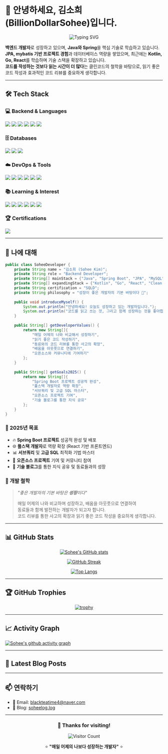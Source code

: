 # 👋 안녕하세요, 김소희(BillionDollarSohee)입니다.

<div align="center">
  
![Typing SVG](https://readme-typing-svg.herokuapp.com?font=Fira+Code&size=22&duration=3000&pause=1000&color=FF6B6B&center=true&vCenter=true&width=600&lines=Backend+Developer+in+Progress+%F0%9F%9A%80;Java+%26+Spring+Enthusiast+%E2%98%95;Data+%26+AI+Explorer+%F0%9F%A4%96;Always+Learning%2C+Always+Growing+%F0%9F%8C%B1)

</div>

**백엔드 개발자**로 성장하고 있으며, **Java와 Spring**을 핵심 기술로 학습하고 있습니다.  
**JPA, mybatis 기반 프로젝트 경험**과 데이터베이스 역량을 쌓았으며, 최근에는 **Kotlin, Go, React**를 학습하며 기술 스택을 확장하고 있습니다.  
**코드를 작성하는 것보다 읽는 시간이 더 많다**는 클린코드의 철학을 바탕으로, 읽기 좋은 코드 작성과 효과적인 코드 리뷰를 중요하게 생각합니다.  

---

## 🛠 Tech Stack

### 💻 Backend & Languages
<div>
  <img src="https://img.shields.io/badge/Java-007396?style=for-the-badge&logo=openjdk&logoColor=white"/>
  <img src="https://img.shields.io/badge/Kotlin-7F52FF?style=for-the-badge&logo=kotlin&logoColor=white"/>
  <img src="https://img.shields.io/badge/Spring%20Boot-6DB33F?style=for-the-badge&logo=springboot&logoColor=white"/>
  <img src="https://img.shields.io/badge/Spring%20MVC-6DB33F?style=for-the-badge&logo=spring&logoColor=white"/>
  <img src="https://img.shields.io/badge/JPA-59666C?style=for-the-badge&logo=hibernate&logoColor=white"/>
  <img src="https://img.shields.io/badge/Hibernate-59666C?style=for-the-badge&logo=hibernate&logoColor=white"/>
</div>

### 🗄 Databases
<div>
  <img src="https://img.shields.io/badge/MySQL-4479A1?style=for-the-badge&logo=mysql&logoColor=white"/>
  <img src="https://img.shields.io/badge/MariaDB-003545?style=for-the-badge&logo=mariadb&logoColor=white"/>
  <img src="https://img.shields.io/badge/Redis-DC382D?style=for-the-badge&logo=redis&logoColor=white"/>
</div>

### ☁️ DevOps & Tools
<div>
  <img src="https://img.shields.io/badge/Git-F05032?style=for-the-badge&logo=git&logoColor=white"/>
  <img src="https://img.shields.io/badge/GitHub-181717?style=for-the-badge&logo=github&logoColor=white"/>
  <img src="https://img.shields.io/badge/IntelliJ%20IDEA-000000?style=for-the-badge&logo=intellijidea&logoColor=white"/>
  <img src="https://img.shields.io/badge/Gradle-02303A?style=for-the-badge&logo=gradle&logoColor=white"/>
  <img src="https://img.shields.io/badge/Maven-C71A36?style=for-the-badge&logo=apachemaven&logoColor=white"/>
  <img src="https://img.shields.io/badge/Postman-FF6C37?style=for-the-badge&logo=postman&logoColor=white"/>
</div>

### 📚 Learning & Interest
<div>
  <img src="https://img.shields.io/badge/Kotlin-7F52FF?style=for-the-badge&logo=kotlin&logoColor=white"/>
  <img src="https://img.shields.io/badge/Go-00ADD8?style=for-the-badge&logo=go&logoColor=white"/>
  <img src="https://img.shields.io/badge/React-61DAFB?style=for-the-badge&logo=react&logoColor=black"/>
  <img src="https://img.shields.io/badge/Docker-2496ED?style=for-the-badge&logo=docker&logoColor=white"/>
  <img src="https://img.shields.io/badge/AWS-232F3E?style=for-the-badge&logo=amazonwebservices&logoColor=white"/>
  <img src="https://img.shields.io/badge/Clean%20Code-FF6B6B?style=for-the-badge&logo=bookstack&logoColor=white"/>
</div>

### 🏆 Certifications
<div>
  <img src="https://img.shields.io/badge/SQLD-4479A1?style=for-the-badge&logo=database&logoColor=white"/>
</div>

---

## 🚀 나에 대해

```java
public class SoheeDeveloper {
    private String name = "김소희 (Sohee Kim)";
    private String role = "Backend Developer";
    private String[] mainStack = {"Java", "Spring Boot", "JPA", "MySQL"};
    private String[] expandingStack = {"Kotlin", "Go", "React", "Clean Architecture"};
    private String certification = "SQLD";
    private String philosophy = "성장이 좋은 개발자의 기본 바탕이다 🌱";
    
    public void introduceMyself() {
        System.out.println("안녕하세요! 오늘도 성장하고 있는 개발자입니다.");
        System.out.println("코드를 읽고 쓰는 것, 그리고 함께 성장하는 것을 좋아합니다 💪");
    }
    
    public String[] getDeveloperValues() {
        return new String[]{
            "매일 어제의 나와 비교해서 성장하기",
            "읽기 좋은 코드 작성하기",
            "동료와의 코드 리뷰를 통한 사고의 확장",
            "배움을 아웃풋으로 연결하기",
            "오픈소스와 커뮤니티에 기여하기"
        };
    }
    
    public String[] getGoals2025() {
        return new String[]{
            "Spring Boot 프로젝트 성공적 완성",
            "풀스택 개발자로 역량 확장", 
            "서브쿼리 및 고급 SQL 마스터",
            "오픈소스 프로젝트 기여",
            "기술 블로그를 통한 지식 공유"
        };
    }
}
```

### 🎯 2025년 목표
- 🔥 **Spring Boot 프로젝트** 성공적 완성 및 배포
- 🌐 **풀스택 개발자**로 역량 확장 (React 기반 프론트엔드)
- 📊 **서브쿼리** 및 **고급 SQL** 최적화 기법 마스터
- 🤝 **오픈소스 프로젝트** 기여 및 커뮤니티 참여
- 📝 **기술 블로그**를 통한 지식 공유 및 동료들과의 성장

### 💭 개발 철학
> *"좋은 개발자의 기본 바탕은 **성장**이다"*  
> 
> 매일 어제의 나와 비교하며 성장하고, 배움을 아웃풋으로 연결하여  
> 동료들과 함께 발전하는 개발자가 되고자 합니다.  
> 코드 리뷰를 통한 사고의 확장과 읽기 좋은 코드 작성을 중요하게 생각합니다.

---

## 📊 GitHub Stats

<div align="center">
  
[![Sohee's GitHub stats](https://github-readme-stats.vercel.app/api?username=BillionDollarSohee&show_icons=true&theme=radical&hide_border=true)](https://github.com/anuraghazra/github-readme-stats)

[![GitHub Streak](https://streak-stats.demolab.com?user=BillionDollarSohee&theme=radical&hide_border=true)](https://git.io/streak-stats)

[![Top Langs](https://github-readme-stats.vercel.app/api/top-langs/?username=BillionDollarSohee&layout=compact&theme=radical&hide_border=true)](https://github.com/anuraghazra/github-readme-stats)

</div>

---

## 🏆 GitHub Trophies
<div align="center">
  
[![trophy](https://github-profile-trophy.vercel.app/?username=BillionDollarSohee&theme=radical&no-frame=true&row=1&column=6)](https://github.com/ryo-ma/github-profile-trophy)

</div>

---

## 📈 Activity Graph
[![Sohee's github activity graph](https://github-readme-activity-graph.vercel.app/graph?username=BillionDollarSohee&theme=react-dark)](https://github.com/ashutosh00710/github-readme-activity-graph)

---

## 📝 Latest Blog Posts
<!-- BLOG-POST-LIST:START -->
<!-- BLOG-POST-LIST:END -->

---

## 📫 연락하기
- 📧 Email: blackteatime4@naver.com  
- 📝 Blog: [soheelog.log](https://velog.io/@soheelog/posts)



</div>

---

<div align="center">
  
### 💝 Thanks for visiting! 
![Visitor Count](https://komarev.com/ghpvc/?username=BillionDollarSohee&color=blueviolet&style=for-the-badge)

⭐️ **"매일 어제의 나보다 성장하는 개발자"** ⭐️

</div>
